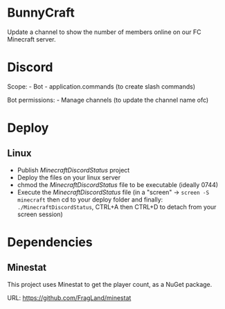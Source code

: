 # BunnyCraft
Update a channel to show the number of members online on our FC Minecraft server.

# Discord
Scope:
	- Bot
	- application.commands (to create slash commands)

Bot permissions:
	- Manage channels (to update the channel name ofc) 


# Deploy
## Linux

- Publish *MinecraftDiscordStatus* project
- Deploy the files on your linux server
- chmod the *MinecraftDiscordStatus* file to be executable (ideally 0744)
- Execute the *MinecraftDiscordStatus* file (in a "screen" -> `screen -S minecraft` then cd to your deploy folder and finally: `./MinecraftDiscordStatus`, CTRL+A then CTRL+D to detach from your screen session)

# Dependencies
## Minestat
This project uses Minestat to get the player count, as a NuGet package.

URL: https://github.com/FragLand/minestat
